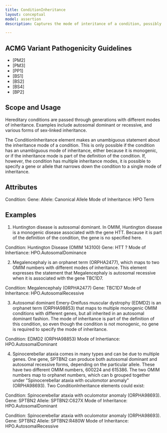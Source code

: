```yaml
---
title: ConditionInheritance
layout: conceptual
model: assertion
description: Captures the mode of interitance of a condition, possibly when modulated by a gene or allele.

---
```


ACMG Variant Pathogenicity Guidelines
-------------------------------------

* [PM2]
* [PM3]
* [PP1]
* [BS1]
* [BS2]
* [BS4]
* [BP2]

Scope and Usage
---------------

Hereditary conditions are passed through generations with different modes of inheritance.  Examples include autosomal dominant or recessive, and various forms of sex-linked inheritance.

The ConditionInheritance element makes an unambiguous statement about the inheritance mode of a condition.    This is only possible if the condition has an unambiguous mode of inheritance, either because it is monogenic, or if the inheritance mode is part of the definition of the condition.  If, however, the condition has multiple inheritance modes, it is possible to specify a gene or allele that narrows down the condition to a single mode of inheritance.

 
Attributes
----------
Condition: 
Gene: 
Allele: Canonical Allele
Mode of Inheritance: HPO Term

Examples
----------------

1. Huntington disease is autosomal dominant.  In OMIM, Huntington disease is a monogenic disease associated with the gene HTT. Because it is part of the definition of the condition, the gene is no specified here.

Condition: Huntington Disease (OMIM 143100)
Gene: HTT ?
Mode of Inhertiance: HPO.AutosomalDominance

2. Megalencephaly is an orphanet term (ORPHA2477), which maps to two OMIM numbers with different modes of inheritance.   This element expresses the statement that Megalencephaly is autosomal recessive when it is associated with the gene TBC1D7.

Condition: Megalencephaly (ORPHA2477)
Gene: TBC1D7
Mode of Inheritance: HPO.AutosomalRecessive

3. Autosomal dominant Emery-Dreifuss muscular dystrophy (EDMD2) is an orphanet term (ORPHA98853) that maps to multiple monogenic OMIM conditions with different genes, but all inherited in an autosomal dominant fashion.  The mode of inheritance is part of the definition of this condition, so even though the condition is not monogenic, no gene is required to specify the mode of inheritance.

Condition: EDMD2 (ORPHA98853)
Mode of Inhertiance: HPO.AutosomalDominant

4. Spinocerebellar ataxia comes in many types and can be due to multiple genes.  One gene, SPTBN2 can produce both autosomal dominant and autosomal recessive forms, depending on the particular allele.  These have two different OMIM numbers, 600224 and 615386.  The two OMIM numbers map to orphanet numbers, which can b grouped together under "Spinocerebellar ataxia with oculomotor anomaly" (ORPHA98693).  Two ConditionInheritance elements could exist:

Condition: Spinocerebellar ataxia with oculomotor anomaly (ORPHA98693). 
Gene: SPTBN2
Allele: SPTBN2:C627X
Mode of Inheritance: HPO.AutosomalDominant

Condition: Spinocerebellar ataxia with oculomotor anomaly (ORPHA98693). 
Gene: SPTBN2
Allele: SPTBN2:R480W
Mode of Inheritance: HPO.AutosomalRecessive

